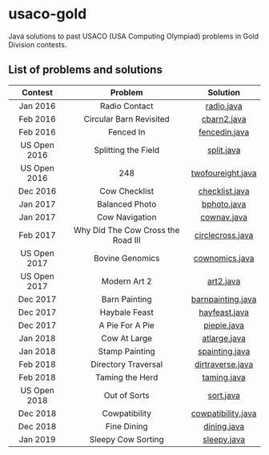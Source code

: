 # usaco-gold
Java solutions to past USACO (USA Computing Olympiad) problems in Gold Division
contests.

## List of problems and solutions

| Contest | Problem | Solution |
|:---------:|:--------:|:---------:|
|Jan 2016 | Radio Contact | [radio.java](src/jan_2016/radio.java) |
|Feb 2016 | Circular Barn Revisited | [cbarn2.java](src/feb_2016/cbarn2.java) |
|Feb 2016 | Fenced In | [fencedin.java](src/feb_2016/fencedin.java) |
|US Open 2016 | Splitting the Field| [split.java](src/us_open_2016/split.java) |
|US Open 2016 | 248 | [twofoureight.java](src/us_open_2016/twofoureight.java) |
|Dec 2016 | Cow Checklist | [checklist.java](src/dec_2016/checklist.java) |
|Jan 2017 | Balanced Photo | [bphoto.java](src/jan_2017/bphoto.java) |
|Jan 2017 | Cow Navigation | [cownav.java](src/jan_2017/cownav.java) |
|Feb 2017 | Why Did The Cow Cross the Road III | [circlecross.java](src/feb_2017/circlecross.java) |
|US Open 2017 | Bovine Genomics| [cownomics.java](src/us_open_2017/cownomics.java) |
|US Open 2017 | Modern Art 2| [art2.java](src/us_open_2017/art2.java) |
|Dec 2017 | Barn Painting | [barnpainting.java](src/dec_2017/barnpainting.java) |
|Dec 2017 | Haybale Feast | [hayfeast.java](src/dec_2017/hayfeast.java) |
|Dec 2017 | A Pie For A Pie | [piepie.java](src/dec_2017/piepie.java) |
|Jan 2018 | Cow At Large | [atlarge.java](src/jan_2018/atlarge.java) | 
|Jan 2018 | Stamp Painting | [spainting.java](src/jan_2018/spainting.java) | 
|Feb 2018 | Directory Traversal | [dirtraverse.java](src/feb_2018/dirtraverse.java)
|Feb 2018 | Taming the Herd | [taming.java](src/feb_2018/taming.java)
|US Open 2018 | Out of Sorts | [sort.java](src/us_open_2018/sort.java) |
|Dec 2018 | Cowpatibility |[cowpatibility.java](src/dec_2018/cowpatibility.java)|
|Dec 2018 | Fine Dining |[dining.java](src/dec_2018/dining.java)
|Jan 2019 | Sleepy Cow Sorting | [sleepy.java](src/jan_2019/sleepy.java)
